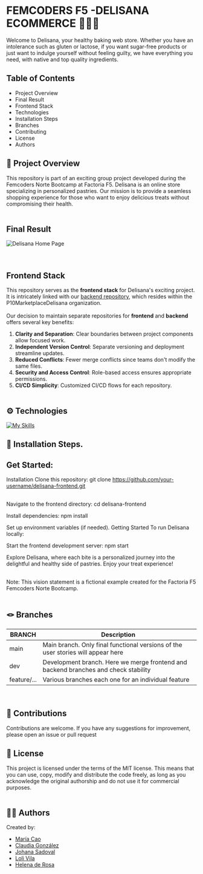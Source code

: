 # FEMCODERS F5 -DELISANA ECOMMERCE 🥐🍪🍩<br>

Welcome to Delisana, your healthy baking web store. Whether you have an intolerance such as gluten or lactose, if you want sugar-free products or just want to indulge yourself without feeling guilty, we have everything you need, with native and top quality ingredients.

## Table of Contents

- Project Overview
- Final Result
- Frontend Stack
- Technologies
- Installation Steps
- Branches
- Contributing
- License
- Authors

## 🎯 Project Overview

This repository is part of an exciting group project developed during the Femcoders Norte Bootcamp at Factoria F5. Delisana is an online store specializing in personalized pastries. Our mission is to provide a seamless shopping experience for those who want to enjoy delicious treats without compromising their health.
<br><br>

## Final Result

![Delisana Home Page](https://media.discordapp.net/attachments/1211670617225695335/1216484218083999815/image.png?ex=66008e36&is=65ee1936&hm=3bd9c4a644d36acaa6af09f1058bf6e20b0ec36653bb2881d9ea139a7c4f72e2&=&format=webp&quality=lossless&width=663&height=602)
<br><br><br>

## Frontend Stack

This repository serves as the **frontend stack** for Delisana's exciting project. It is intricately linked with our [backend repository](https://github.com/P10MarketplaceDelisana/Delisana_Back), which resides within the P10MarketplaceDelisana organization.<br><br>
Our decision to maintain separate repositories for **frontend** and **backend** offers several key benefits:

1. **Clarity and Separation**: Clear boundaries between project components allow focused work.<br>
2. **Independent Version Control**: Separate versioning and deployment streamline updates.<br>
3. **Reduced Conflicts**: Fewer merge conflicts since teams don't modify the same files.<br>
4. **Security and Access Control**: Role-based access ensures appropriate permissions.<br>
5. **CI/CD Simplicity**: Customized CI/CD flows for each repository.<br><br>

## ⚙️ Technologies

[![My Skills](https://skillicons.dev/icons?i=js,react,vite,tailwind)](https://skillicons.dev)
<br>

## 🚀 Installation Steps.

## Get Started:

Installation
Clone this repository:
git clone https://github.com/your-username/delisana-frontend.git
<br><br>

Navigate to the frontend directory:
cd delisana-frontend

Install dependencies:
npm install

Set up environment variables (if needed).
Getting Started
To run Delisana locally:

Start the frontend development server:
npm start

Explore Delisana, where each bite is a personalized journey into the delightful and healthy side of pastries. Enjoy your treat experience!<br><br>

Note: This vision statement is a fictional example created for the Factoria F5 Femcoders Norte Bootcamp.
<br><br>

## 🪢 Branches

| BRANCH      | Description                                                                         |
| ----------- | ----------------------------------------------------------------------------------- |
| main        | Main branch. Only final functional versions of the user stories will appear here    |
| dev         | Development branch. Here we merge frontend and backend branches and check stability |
| feature/... | Various branches each one for an individual feature                                 |

<br>

## 🤝 Contributions

Contributions are welcome. If you have any suggestions for improvement, please open an issue or pull request
<br>

## 📜 License

This project is licensed under the terms of the MIT license. This means that you can use, copy, modify and distribute the code freely, as long as you acknowledge the original authorship and do not use it for commercial purposes.
<br><br>

## 👩‍💻 Authors

Created by:

- [María Cao](https://github.com/maicaocaa)
- [Claudia González](https://github.com/claudiaglez)
- [Johana Sadoval](https://github.com/Sandovaljohana)
- [Loli Vila](https://github.com/Vila71)
- [Helena de Rosa](https://github.com/HelenaDR84)
